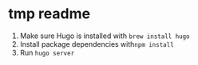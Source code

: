 # tmp readme

1. Make sure Hugo is installed with `brew install hugo`
1. Install package dependencies with`npm install`
1. Run `hugo server`